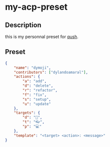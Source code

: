 # my-acp-preset

## Description

this is my personnal preset for [qush](https://github.com/dylandoamaral/qush).

## Preset

```json
{
    "name": "dymoji",
    "contributors": ["dylandoamaral"],
    "actions": {
        "a": "add",
        "d": "delete",
        "r": "refactor",
        "f": "fix",
        "s": "setup",
        "u": "update"
    },
    "targets": {
        "d": "📕",
        "t": "👓",
        "p": "💻"
    },
    "template": "<target> <action>: <message>"
}
```